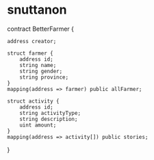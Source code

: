 # snuttanon

contract BetterFarmer {

    address creator;

    struct farmer {
        address id;
        string name;
        string gender;
        string province;
    }
    mapping(address => farmer) public allFarmer;

    struct activity {
        address id;
        string activityType;
        string description;
        uint amount;
    }
    mapping(address => activity[]) public stories;

}
